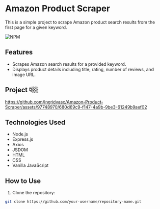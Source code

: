 # Amazon Product Scraper

This is a simple project to scrape Amazon product search results from the first page for a given keyword.

[![NPM](https://img.shields.io/npm/l/react)](https://github.com/Ingridvasc/Portifolio/blob/main/LICENSE) 

## Features 

- Scrapes Amazon search results for a provided keyword.
- Displays product details including title, rating, number of reviews, and image URL.

## Project 👇🏼



https://github.com/Ingridvasc/Amazon-Product-Scraper/assets/97748970/680d69c9-f147-4a9b-9be3-61249b9aef02



## Technologies Used

- Node.js
- Express.js
- Axios
- JSDOM
- HTML
- CSS
- Vanilla JavaScript

## How to Use

1. Clone the repository:

```bash
git clone https://github.com/your-username/repository-name.git
